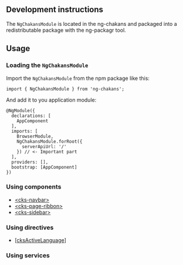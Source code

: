 ## Development instructions

The `NgChakansModule` is located in the ng-chakans and packaged into a redistributable package with the ng-packagr tool.

## Usage

### Loading the `NgChakansModule`

Import the `NgChakansModule` from the npm package like this:

```tsx
import { NgChakansModule } from 'ng-chakans';
```

And add it to you application module:

```tsx
@NgModule({
  declarations: [
    AppComponent
  ],
  imports: [
    BrowserModule,
    NgChakansModule.forRoot({
      serverApiUrl: '/'
    }) // <- Important part
  ],
  providers: [],
  bootstrap: [AppComponent]
})
```

### Using components
* [\<cks-navbar\>](/docs/contents/components/navbar.md)
* [\<cks-page-ribbon\>](/docs/contents/components/profiles.md)
* [\<cks-sidebar\>](/docs/contents/components/sidebar.md)

### Using directives
* [[cksActiveLanguage]](/docs/contents/directives/active-language.md)

### Using services
